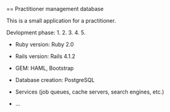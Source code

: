 == Practitioner management database

This is a small application for a practitioner.

Devlopment phase:
1.
2.
3.
4.
5.

* Ruby version: Ruby 2.0

* Rails version: Rails 4.1.2

* GEM: HAML, Bootstrap

* Database creation: PostgreSQL

* Services (job queues, cache servers, search engines, etc.)

* ...

